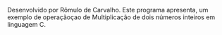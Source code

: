  Desenvolvido por Rômulo de Carvalho.
 Este programa apresenta, um exemplo de operaçãoçao de Multiplicação de dois
números inteiros em linguagem C.
